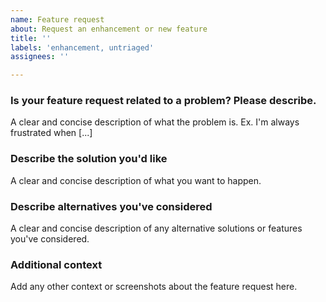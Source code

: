 ```yaml
---
name: Feature request
about: Request an enhancement or new feature
title: ''
labels: 'enhancement, untriaged'
assignees: ''

---
```


<!--
Github Issues are consistently monitored by F5 staff, but should be considered
as best effort only.

When filing an issue please check to see if an issue already exists that matches yours
-->

### Is your feature request related to a problem? Please describe.
A clear and concise description of what the problem is. Ex. I'm always frustrated when [...]

### Describe the solution you'd like
A clear and concise description of what you want to happen.

### Describe alternatives you've considered
A clear and concise description of any alternative solutions or features you've considered.

### Additional context
Add any other context or screenshots about the feature request here.
